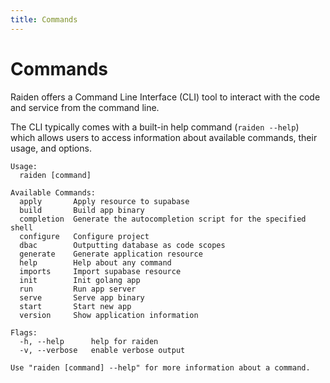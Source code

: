 ```yaml
---
title: Commands
---
```


# Commands

Raiden offers a Command Line Interface (CLI) tool to interact with the code and service from the command line.

The CLI typically comes with a built-in help command (`raiden --help`) which allows users to access information about available commands, their usage, and options.

```
Usage:
  raiden [command]

Available Commands:
  apply       Apply resource to supabase
  build       Build app binary
  completion  Generate the autocompletion script for the specified shell
  configure   Configure project
  dbac        Outputting database as code scopes
  generate    Generate application resource
  help        Help about any command
  imports     Import supabase resource
  init        Init golang app
  run         Run app server
  serve       Serve app binary
  start       Start new app
  version     Show application information

Flags:
  -h, --help      help for raiden
  -v, --verbose   enable verbose output

Use "raiden [command] --help" for more information about a command.
```
